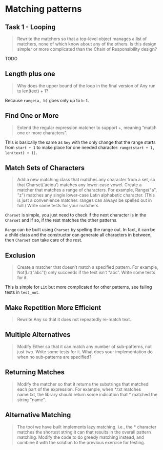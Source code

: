 # Matching patterns

## Task 1 - Looping

> Rewrite the matchers so that a top-level object manages a list of matchers, none of which know about any of the others. Is this design simpler or more complicated than the Chain of Responsibility design?

TODO

## Length plus one

> Why does the upper bound of the loop in the final version of Any run to len(text) + 1?

Because `range(a, b)` goes only up to `b-1`.

## Find One or More

> Extend the regular expression matcher to support +, meaning “match one or more characters”.

This is basically the same as `Any` with the only change that the range starts from `start + 1` to make place for one needed character:
`range(start + 1, len(text) + 1)`.

## Match Sets of Characters

> Add a new matching class that matches any character from a set, so that Charset('aeiou') matches any lower-case vowel.
> Create a matcher that matches a range of characters. For example, Range("a", "z") matches any single lower-case Latin alphabetic character. (This is just a convenience matcher: ranges can always be spelled out in full.)
> Write some tests for your matchers.

`Charset` is simple, you just need to check if the next character is in the `Charset` and if so, if the rest matches the other patterns.

`Range` can be built using `Charset` by spelling the range out. In fact, it can be a child class and the constructor can generate all characters in between, then `Charset` can take care of the rest.

## Exclusion

> Create a matcher that doesn’t match a specified pattern. For example, Not(Lit("abc")) only succeeds if the text isn’t “abc”.
> Write some tests for it.

This is simple for `Lit` but more complicated for other patterns, see failing tests in `test_not`.

## Make Repetition More Efficient

> Rewrite Any so that it does not repeatedly re-match text.

## Multiple Alternatives

> Modify Either so that it can match any number of sub-patterns, not just two.
> Write some tests for it.
> What does your implementation do when no sub-patterns are specified?

## Returning Matches

> Modify the matcher so that it returns the substrings that matched each part of the expression. For example, when *.txt matches name.txt, the library should return some indication that * matched the string "name".

## Alternative Matching

> The tool we have built implements lazy matching, i.e., the * character matches the shortest string it can that results in the overall pattern matching. Modify the code to do greedy matching instead, and combine it with the solution to the previous exercise for testing.
